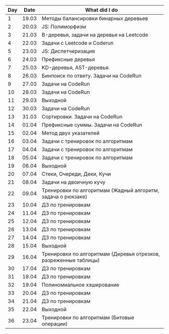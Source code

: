 | Day   | Date                                                                                  | What did I do |
| --- | ----- | ------------------------------------------------------------------------------------- |
| 1      | 19.03      | Методы балансировки бинарных деревьев|
| 2      |    20.03   |              JS: Полиморфизм            |
|    3   |21.03       |          B-деревья, задачи на деревья на Leetcode                             |
|    4   |22.03       |          Задачи с Leetcode и Сoderun                             |
|    5   |23.03       |          JS: Диспетчеризация                             |
|    6   |24.03       |          Префиксные деревья                             |
|    7   |25.03       |          KD-деревья, AST-деревья.                            |
|    8   |26.03       |          Бинпоиск по ответу. Задачи на CodeRun                            |
|    9   |27.03       |          Задачи на CodeRun                            |
|    10   |28.03       |          Задачи на CodeRun                            |
|    11   |29.03       |          Выходной                            |
|    12   |30.03       |          Задачи на CodeRun                            |
|    13   |31.03       |          Сортировки. Задачи на CodeRun                            |
|    14   |01.04       |          Префиксные суммы. Задачи на CodeRun                            |
|    15   |02.04       |          Метод двух указателей                           |
|    16   |03.04       |          Задачи с тренировок по алгоритмам                          |
|    17   |04.04       |          Задачи с тренировок по алгоритмам                          |
|    18  |05.04       |          Задачи с тренировок по алгоритмам                          |
|    19  |06.04       |          Выходной                          |
|    20  |07.04       |          Стеки, Очереди, Деки, Кучи                      |
|    21  |08.04       |          Задачи на двоичную кучу                         |
|    22  |09.04       |         Тренировки по алгоритмам (Жадный алгоритм, задача о рюкзаке)                        |
|    23  |10.04       |         ДЗ по тренировкам                         |
|    24  |11.04       |          ДЗ по тренировкам                         |
|    25  |12.04       |         ДЗ по тренировкам                       |
|    26  |13.04       |          ДЗ по тренировкам                          |
|    27  |14.04       |         ДЗ по тренировкам                          |
|    28  |15.04       |        Выходной                        |
|    29  |16.04       |          Тренировки по алгоритмам (Деревья отрезков, разреженные таблицы)                        |
|    30  |17.04       |          ДЗ по тренировкам                      |
|    31  |18.04       |          ДЗ по тренировкам                        |
|    32  |19.04       |         Полиномиальное хэширование                       |
|    33  |20.04       |         ДЗ по тренировкам                         |
|    34  |21.04       |          ДЗ по тренировкам                         |
|    35  |22.04       |         Выходной                       |
|    36  |23.04       |          Тренировки по алгоритмам (Битовые операции)                        |
